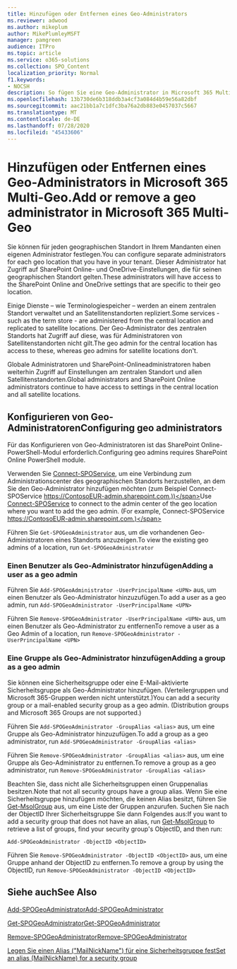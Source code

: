 ```yaml
---
title: Hinzufügen oder Entfernen eines Geo-Administrators
ms.reviewer: adwood
ms.author: mikeplum
author: MikePlumleyMSFT
manager: pamgreen
audience: ITPro
ms.topic: article
ms.service: o365-solutions
ms.collection: SPO_Content
localization_priority: Normal
f1.keywords:
- NOCSH
description: So fügen Sie eine Geo-Administrator in Microsoft 365 Multi-Geo hinzu oder entfernen ihn.
ms.openlocfilehash: 13b730de6b318ddb3a4cf3a084d4b59e56a82dbf
ms.sourcegitcommit: aac21bb1a7c1dfc3ba76a2db883e0457037c5667
ms.translationtype: MT
ms.contentlocale: de-DE
ms.lasthandoff: 07/28/2020
ms.locfileid: "45433606"
---
```

# <a name="add-or-remove-a-geo-administrator-in-microsoft-365-multi-geo"></a><span data-ttu-id="e860c-103">Hinzufügen oder Entfernen eines Geo-Administrators in Microsoft 365 Multi-Geo.</span><span class="sxs-lookup"><span data-stu-id="e860c-103">Add or remove a geo administrator in Microsoft 365 Multi-Geo</span></span>

<span data-ttu-id="e860c-104">Sie können für jeden geographischen Standort in Ihrem Mandanten einen eigenen Administrator festlegen.</span><span class="sxs-lookup"><span data-stu-id="e860c-104">You can configure separate administrators for each geo location that you have in your tenant.</span></span> <span data-ttu-id="e860c-105">Dieser Administrator hat Zugriff auf SharePoint Online- und OneDrive-Einstellungen, die für seinen geographischen Standort gelten.</span><span class="sxs-lookup"><span data-stu-id="e860c-105">These administrators will have access to the SharePoint Online and OneDrive settings that are specific to their geo location.</span></span>

<span data-ttu-id="e860c-106">Einige Dienste – wie Terminologiespeicher – werden an einem zentralen Standort verwaltet und an Satellitenstandorten repliziert.</span><span class="sxs-lookup"><span data-stu-id="e860c-106">Some services - such as the term store - are administered from the central location and replicated to satellite locations.</span></span> <span data-ttu-id="e860c-107">Der Geo-Administrator des zentralen Standorts hat Zugriff auf diese, was für Administratoren von Satellitenstandorten nicht gilt.</span><span class="sxs-lookup"><span data-stu-id="e860c-107">The geo admin for the central location has access to these, whereas geo admins for satellite locations don't.</span></span>

<span data-ttu-id="e860c-108">Globale Administratoren und SharePoint-Onlineadministratoren haben weiterhin Zugriff auf Einstellungen am zentralen Standort und allen Satellitenstandorten.</span><span class="sxs-lookup"><span data-stu-id="e860c-108">Global administrators and SharePoint Online administrators continue to have access to settings in the central location and all satellite locations.</span></span>

## <a name="configuring-geo-administrators"></a><span data-ttu-id="e860c-109">Konfigurieren von Geo-Administratoren</span><span class="sxs-lookup"><span data-stu-id="e860c-109">Configuring geo administrators</span></span>

<span data-ttu-id="e860c-110">Für das Konfigurieren von Geo-Administratoren ist das SharePoint Online-PowerShell-Modul erforderlich.</span><span class="sxs-lookup"><span data-stu-id="e860c-110">Configuring geo admins requires SharePoint Online PowerShell module.</span></span>

<span data-ttu-id="e860c-111">Verwenden Sie [Connect-SPOService](https://docs.microsoft.com/powershell/module/sharepoint-online/Connect-SPOService), um eine Verbindung zum Administrationscenter des geographischen Standorts herzustellen, an dem Sie den Geo-Administrator hinzufügen möchten (zum Beispiel Connect-SPOService https://ContosoEUR-admin.sharepoint.com.))</span><span class="sxs-lookup"><span data-stu-id="e860c-111">Use [Connect-SPOService](https://docs.microsoft.com/powershell/module/sharepoint-online/Connect-SPOService) to connect to the admin center of the geo location where you want to add the geo admin. (For example, Connect-SPOService  https://ContosoEUR-admin.sharepoint.com.)</span></span>

<span data-ttu-id="e860c-112">Führen Sie `Get-SPOGeoAdministrator` aus, um die vorhandenen Geo-Administratoren eines Standorts anzuzeigen.</span><span class="sxs-lookup"><span data-stu-id="e860c-112">To view the existing geo admins of a location, run `Get-SPOGeoAdministrator`</span></span>

### <a name="adding-a-user-as-a-geo-admin"></a><span data-ttu-id="e860c-113">Einen Benutzer als Geo-Administrator hinzufügen</span><span class="sxs-lookup"><span data-stu-id="e860c-113">Adding a user as a geo admin</span></span>

<span data-ttu-id="e860c-114">Führen Sie `Add-SPOGeoAdministrator -UserPrincipalName <UPN>` aus, um einen Benutzer als Geo-Administrator hinzuzufügen.</span><span class="sxs-lookup"><span data-stu-id="e860c-114">To add a user as a geo admin, run `Add-SPOGeoAdministrator -UserPrincipalName <UPN>`</span></span>

<span data-ttu-id="e860c-115">Führen Sie `Remove-SPOGeoAdministrator -UserPrincipalName <UPN>` aus, um einen Benutzer als Geo-Administrator zu entfernen</span><span class="sxs-lookup"><span data-stu-id="e860c-115">To remove a user as a Geo Admin of a location, run  `Remove-SPOGeoAdministrator -UserPrincipalName <UPN>`</span></span>

### <a name="adding-a-group-as-a-geo-admin"></a><span data-ttu-id="e860c-116">Eine Gruppe als Geo-Administrator hinzufügen</span><span class="sxs-lookup"><span data-stu-id="e860c-116">Adding a group as a geo admin</span></span>

<span data-ttu-id="e860c-117">Sie können eine Sicherheitsgruppe oder eine E-Mail-aktivierte Sicherheitsgruppe als Geo-Administrator hinzufügen. (Verteilergruppen und Microsoft 365-Gruppen werden nicht unterstützt.)</span><span class="sxs-lookup"><span data-stu-id="e860c-117">You can add a security group or a mail-enabled security group as a geo admin. (Distribution groups and Microsoft 365 Groups are not supported.)</span></span>

<span data-ttu-id="e860c-118">Führen Sie `Add-SPOGeoAdministrator -GroupAlias <alias>` aus, um eine Gruppe als Geo-Administrator hinzuzufügen.</span><span class="sxs-lookup"><span data-stu-id="e860c-118">To add a group as a geo administrator, run `Add-SPOGeoAdministrator -GroupAlias <alias>`</span></span>

<span data-ttu-id="e860c-119">Führen Sie `Remove-SPOGeoAdministrator -GroupAlias <alias>` aus, um eine Gruppe als Geo-Administrator zu entfernen.</span><span class="sxs-lookup"><span data-stu-id="e860c-119">To remove a group as a geo administrator, run `Remove-SPOGeoAdministrator -GroupAlias <alias>`</span></span>

<span data-ttu-id="e860c-120">Beachten Sie, dass nicht alle Sicherheitsgruppen einen Gruppenalias besitzen.</span><span class="sxs-lookup"><span data-stu-id="e860c-120">Note that not all security groups have a group alias.</span></span> <span data-ttu-id="e860c-121">Wenn Sie eine Sicherheitsgruppe hinzufügen möchten, die keinen Alias besitzt, führen Sie [Get-MsolGroup](https://docs.microsoft.com/powershell/module/msonline/get-msolgroup) aus, um eine Liste der Gruppen anzurufen. Suchen Sie nach der ObjectID Ihrer Sicherheitsgruppe Sie dann Folgendes aus:</span><span class="sxs-lookup"><span data-stu-id="e860c-121">If you want to add a security group that does not have an alias, run [Get-MsolGroup](https://docs.microsoft.com/powershell/module/msonline/get-msolgroup) to retrieve a list of groups, find your security group's ObjectID, and then run:</span></span>

`Add-SPOGeoAdministrator -ObjectID <ObjectID>`

<span data-ttu-id="e860c-122">Führen Sie `Remove-SPOGeoAdministrator -ObjectID <ObjectID>` aus, um eine Gruppe anhand der ObjectID zu entfernen.</span><span class="sxs-lookup"><span data-stu-id="e860c-122">To remove a group by using the ObjectID, run `Remove-SPOGeoAdministrator -ObjectID <ObjectID>`</span></span>

## <a name="see-also"></a><span data-ttu-id="e860c-123">Siehe auch</span><span class="sxs-lookup"><span data-stu-id="e860c-123">See Also</span></span>

[<span data-ttu-id="e860c-124">Add-SPOGeoAdministrator</span><span class="sxs-lookup"><span data-stu-id="e860c-124">Add-SPOGeoAdministrator</span></span>](https://docs.microsoft.com/powershell/module/sharepoint-online/add-spogeoadministrator)

[<span data-ttu-id="e860c-125">Get-SPOGeoAdministrator</span><span class="sxs-lookup"><span data-stu-id="e860c-125">Get-SPOGeoAdministrator</span></span>](https://docs.microsoft.com/powershell/module/sharepoint-online/get-spogeoadministrator)

[<span data-ttu-id="e860c-126">Remove-SPOGeoAdministrator</span><span class="sxs-lookup"><span data-stu-id="e860c-126">Remove-SPOGeoAdministrator</span></span>](https://docs.microsoft.com/powershell/module/sharepoint-online/remove-spogeoadministrator)

[<span data-ttu-id="e860c-127">Legen Sie einen Alias ("MailNickName") für eine Sicherheitsgruppe fest</span><span class="sxs-lookup"><span data-stu-id="e860c-127">Set an alias (MailNickName) for a security group</span></span>](https://docs.microsoft.com/powershell/module/azuread/set-azureadgroup)
